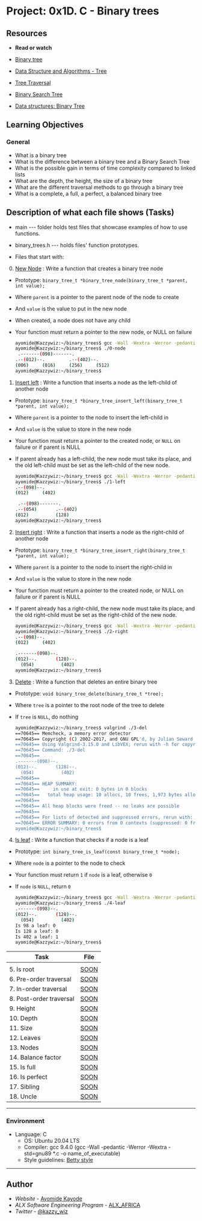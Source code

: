 # Project: 0x1D. C - Binary trees

## Resources

- **Read or watch**

- [Binary tree](https://en.wikipedia.org/wiki/Binary_tree)
- [Data Structure and Algorithms - Tree](https://www.tutorialspoint.com/data_structures_algorithms/tree_data_structure.htm)
- [Tree Traversal](https://www.programiz.com/dsa/tree-traversal)
- [Binary Search Tree](https://en.wikipedia.org/wiki/Binary_search_tree)
- [Data structures: Binary Tree](https://www.youtube.com/watch?v=H5JubkIy_p8)

## Learning Objectives

### General

- What is a binary tree
- What is the difference between a binary tree and a Binary Search Tree
- What is the possible gain in terms of time complexity compared to linked lists
- What are the depth, the height, the size of a binary tree
- What are the different traversal methods to go through a binary tree
- What is a complete, a full, a perfect, a balanced binary tree

## Description of what each file shows (Tasks)

- main --- folder holds test files that showcase examples of how to use functions.
- binary_trees.h --- holds files' function prototypes.

- Files that start with:

0. [New Node](./0-binary_tree_node.c) : Write a function that creates a binary tree node

- Prototype: `binary_tree_t *binary_tree_node(binary_tree_t *parent, int value);`
- Where `parent` is a pointer to the parent node of the node to create
- And `value` is the value to put in the new node
- When created, a node does not have any child
- Your function must return a pointer to the new node, or NULL on failure

  ```sh
  ayomide@Kazzywiz:~/binary_trees$ gcc -Wall -Wextra -Werror -pedantic binary_tree_print.c 0-main.c 0-binary_tree_node.c -o 0-node
  ayomide@Kazzywiz:~/binary_trees$ ./0-node
   .-------(098)-------.
  .--(012)--.         .--(402)--.
  (006)     (016)     (256)     (512)
  ayomide@Kazzywiz:~/binary_trees$
  ```

1. [Insert left](./1-binary_tree_insert_left.c) : Write a function that inserts a node as the left-child of another node

- Prototype: `binary_tree_t *binary_tree_insert_left(binary_tree_t *parent, int value);`
- Where `parent` is a pointer to the node to insert the left-child in
- And `value` is the value to store in the new node
- Your function must return a pointer to the created node, or `NULL` on failure or if parent is NULL
- If parent already has a left-child, the new node must take its place, and the old left-child must be set as the left-child of the new node.

  ```sh
  ayomide@Kazzywiz:~/binary_trees$ gcc -Wall -Wextra -Werror -pedantic binary_tree_print.c 1-main.c 1-binary_tree_insert_left.c 0-binary_tree_node.c -o 1-left
  ayomide@Kazzywiz:~/binary_trees$ ./1-left
  .--(098)--.
  (012)     (402)

   .--(098)-------.
  .--(054)       .--(402)
  (012)          (128)
  ayomide@Kazzywiz:~/binary_trees$
  ```

2. [Insert right](./2-binary_tree_insert_right.c) : Write a function that inserts a node as the right-child of another node

- Prototype: `binary_tree_t *binary_tree_insert_right(binary_tree_t *parent, int value);`
- Where `parent` is a pointer to the node to insert the right-child in
- And `value` is the value to store in the new node
- Your function must return a pointer to the created node, or NULL on failure or if parent is NULL
- If parent already has a right-child, the new node must take its place, and the old right-child must be set as the right-child of the new node.

  ```sh
  ayomide@Kazzywiz:~/binary_trees$ gcc -Wall -Wextra -Werror -pedantic binary_tree_print.c 2-main.c 2-binary_tree_insert_right.c 0-binary_tree_node.c -o 2-right
  ayomide@Kazzywiz:~/binary_trees$ ./2-right
  .--(098)--.
  (012)     (402)

  .-------(098)--.
  (012)--.       (128)--.
  	(054)          (402)
  ayomide@Kazzywiz:~/binary_trees$
  ```

3. [Delete](./3-binary_tree_delete.c) : Write a function that deletes an entire binary tree

- Prototype: `void binary_tree_delete(binary_tree_t *tree);`
- Where `tree` is a pointer to the root node of the tree to delete
- If `tree` is `NULL`, do nothing

  ```sh
  ayomide@Kazzywiz:~/binary_trees$ valgrind ./3-del
  ==70645== Memcheck, a memory error detector
  ==70645== Copyright (C) 2002-2017, and GNU GPL'd, by Julian Seward et al.
  ==70645== Using Valgrind-3.15.0 and LibVEX; rerun with -h for copyright info
  ==70645== Command: ./3-del
  ==70645==
  .-------(098)--.
  (012)--.       (128)--.
  	(054)          (402)
  ==70645==
  ==70645== HEAP SUMMARY:
  ==70645==     in use at exit: 0 bytes in 0 blocks
  ==70645==   total heap usage: 10 allocs, 10 frees, 1,973 bytes allocated
  ==70645==
  ==70645== All heap blocks were freed -- no leaks are possible
  ==70645==
  ==70645== For lists of detected and suppressed errors, rerun with: -s
  ==70645== ERROR SUMMARY: 0 errors from 0 contexts (suppressed: 0 from 0)
  ayomide@Kazzywiz:~/binary_trees$
  ```

4. [Is leaf](./4-binary_tree_is_leaf.c) : Write a function that checks if a node is a leaf

- Prototype: `int binary_tree_is_leaf(const binary_tree_t *node);`
- Where `node` is a pointer to the node to check
- Your function must return `1` if `node` is a leaf, otherwise `0`
- If `node` is `NULL`, return `0`

  ```sh
  ayomide@Kazzywiz:~/binary_trees$ gcc -Wall -Wextra -Werror -pedantic binary_tree_print.c 4-binary_tree_is_leaf.c 4-main.c 0-binary_tree_node.c 2-binary_tree_insert_right.c -o 4-leaf
  ayomide@Kazzywiz:~/binary_trees$ ./4-leaf
  .-------(098)--.
  (012)--.       (128)--.
  	(054)          (402)
  Is 98 a leaf: 0
  Is 128 a leaf: 0
  Is 402 a leaf: 1
  ayomide@Kazzywiz:~/binary_trees$
  ```

| Task                    | File       |
| ----------------------- | ---------- |
|                         |
| 5. Is root              | [SOON](./) |
| 6. Pre-order traversal  | [SOON](./) |
| 7. In-order traversal   | [SOON](./) |
| 8. Post-order traversal | [SOON](./) |
| 9. Height               | [SOON](./) |
| 10. Depth               | [SOON](./) |
| 11. Size                | [SOON](./) |
| 12. Leaves              | [SOON](./) |
| 13. Nodes               | [SOON](./) |
| 14. Balance factor      | [SOON](./) |
| 15. Is full             | [SOON](./) |
| 16. Is perfect          | [SOON](./) |
| 17. Sibling             | [SOON](./) |
| 18. Uncle               | [SOON](./) |

---

### Environment

- Language: C
  - OS: Ubuntu 20.04 LTS
  - Compiler: gcc 9.4.0 (gcc -Wall -pedantic -Werror -Wextra -std=gnu89 \*.c -o name_of_executable)
  - Style guidelines: [Betty style](https://github.com/holbertonschool/Betty/wiki)

---

## Author

- <em>Website</em> - [Ayomide Kayode](https://github.com/AyomideKayode)
- <em>ALX Software Engineering Program</em> - [ALX_AFRICA](https://www.alxafrica.com/programmes/)
- <em>Twitter</em> - [@kazzy_wiz](https://www.twitter.com/kazzy_wiz)
